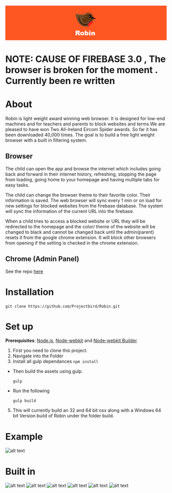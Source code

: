 ![alt text](/assets/img/banner/readme.jpg "Robin")
# NOTE: CAUSE OF FIREBASE 3.0 , The browser is broken for the moment . Currently been re written
# About
Robin is light weight award winning web browser. It is designed for low-end machines and for teachers and parents to block websites and terms.We are pleased to have won Two All-Ireland Eircom Spider awards. So far it has been downloaded 40,000 times. The goal is to build a free light weight browser with a built in filtering system.

## Browser

The child can open the app and browse the internet which includes going back and forward in their internet history, refreshing, stopping the page from loading, going home to your homepage and having multiple tabs for easy tasks.

​The child can change the browser theme to their favorite color. Their information is saved. The web browser will sync every 1 min or on load for new settings for blocked websites from the firebase database. The system will sync the information of the current URL into the firebase.

When a child tries to access a blocked website or URL they will be redirected to the homepage and the color/ theme of the website will be changed to black and cannot be changed back until the admin(parent) resets it from the google chrome extension.
It will block other browsers from opening if the setting is checked in the chrome extension.

## Chrome (Admin Panel)
See the repo [here](https://github.com/Projectbird/Robin)

# Installation
```
git clone https://github.com/Projectbird/Robin.git
```
# Set up
**Prerequisites**: [Node.js](https://nodejs.org/), [Node-webkit](https://github.com/nwjs/nw.js) and  [Node-webkit Builder](https://github.com/mllrsohn/node-webkit-builder)
1. First you need to clone this project.
2. Navigate into the Folder
3. Install all gulp dependances ``` npm install ```
- Then build the assets using gulp.

  ```
  gulp
  ```

- Run the following

  ```
  gulp build
  ```

5. This will currently build an 32 and 64 bit osx along with a Windows 64 bit Version build of Robin under the folder build.



# Example

![alt text](http://www.projectbird.com/uploads/6/0/3/3/603320/6802210_orig.png "Robin")


# Built in
![alt text](http://www.projectbird.com/uploads/6/0/3/3/603320/7878121_orig.png "HTML5") ![alt text](http://www.projectbird.com/uploads/6/0/3/3/603320/9471244.png "Css3") ![alt text](http://www.projectbird.com/uploads/6/0/3/3/603320/7948503_orig.png "Bootstrap") ![alt text](http://www.projectbird.com/uploads/6/0/3/3/603320/4019039.png "Javascript")  ![alt text](http://www.projectbird.com/uploads/6/0/3/3/603320/2288309_orig.png "Node.js") ![alt text](http://www.projectbird.com/uploads/6/0/3/3/603320/2258525.png "Node.js")
